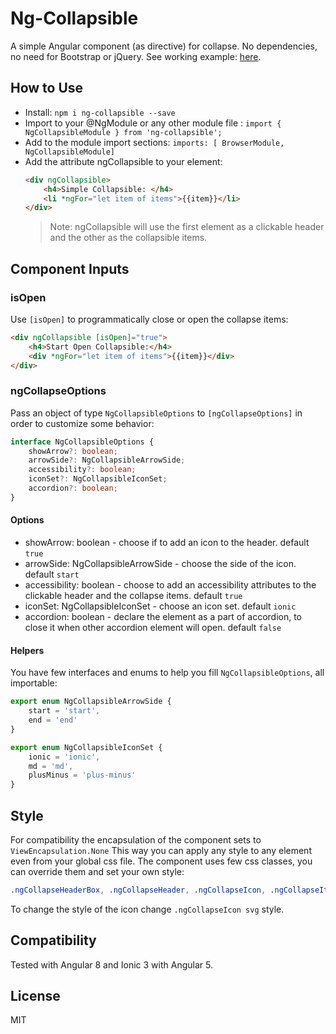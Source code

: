 # Ng-Collapsible
A simple Angular component (as directive) for collapse. No dependencies, no need for Bootstrap or jQuery.
See working example: [here](https://elelad.github.io/angular-collapsible/).

## How to Use
* Install: `npm i ng-collapsible --save`
* Import to your @NgModule or any other module file : `import { NgCollapsibleModule } from 'ng-collapsible';`
* Add to the module import sections: `imports: [ BrowserModule, NgCollapsibleModule]`
* Add the attribute ngCollapsible to your element:
    ```html
    <div ngCollapsible>
        <h4>Simple Collapsible: </h4>
        <li *ngFor="let item of items">{{item}}</li>
    </div>
    ```
    > Note: ngCollapsible will use the first element as a clickable header and the other as the collapsible items.


## Component Inputs
### isOpen
Use `[isOpen]` to programmatically close or open the collapse items:
```html
<div ngCollapsible [isOpen]="true">
    <h4>Start Open Collapsible:</h4>
    <div *ngFor="let item of items">{{item}}</div>
</div>
```
### ngCollapseOptions
Pass an object of type `NgCollapsibleOptions` to `[ngCollapseOptions]` in order to customize some behavior:
```typescript
interface NgCollapsibleOptions {
    showArrow?: boolean;
    arrowSide?: NgCollapsibleArrowSide;
    accessibility?: boolean;
    iconSet?: NgCollapsibleIconSet;
    accordion?: boolean;
}
```
#### Options
- showArrow: boolean - choose if to add an icon to the header. default `true`
- arrowSide: NgCollapsibleArrowSide - choose the side of the icon. default `start`
- accessibility: boolean - choose to add an accessibility attributes to the clickable header and the collapse items. default `true`
- iconSet: NgCollapsibleIconSet - choose an icon set. default `ionic`
- accordion: boolean - declare the element as a part of accordion, to close it when other accordion element will open. default `false`

#### Helpers
You have few interfaces and enums to help you fill `NgCollapsibleOptions`, all importable:
```typescript
export enum NgCollapsibleArrowSide {
    start = 'start',
    end = 'end'
}

export enum NgCollapsibleIconSet {
    ionic = 'ionic',
    md = 'md',
    plusMinus = 'plus-minus'
}
```


## Style
For compatibility the encapsulation of the component sets to `ViewEncapsulation.None`
This way you can apply any style to any element even from your global css file. The component uses few css classes, you can override them and set your own style: 
```css
.ngCollapseHeaderBox, .ngCollapseHeader, .ngCollapseIcon, .ngCollapseItems
```
To change the style of the icon change `.ngCollapseIcon svg` style.


## Compatibility
Tested with Angular 8 and Ionic 3 with Angular 5.


## License 
MIT
